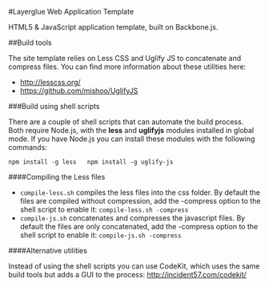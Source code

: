 #Layerglue Web Application Template

HTML5 & JavaScript application template, built on Backbone.js.

##Build tools

The site template relies on Less CSS and Uglify JS to concatenate and compress files. You can find more information about these utilities here:

* http://lesscss.org/
* https://github.com/mishoo/UglifyJS

###Build using shell scripts

There are a couple of shell scripts that can automate the build process. Both require Node.js, with the __less__ and __uglifyjs__ modules installed in global mode. If you have Node.js you can install these modules with the following commands:

`npm install -g less  
npm install -g uglify-js`

####Compiling the Less files

* `compile-less.sh` compiles the less files into the css folder. By default the files are compiled without compression, add the -compress option to the shell script to enable it: `compile-less.sh -compress`
* `compile-js.sh` concatenates and compresses the javascript files. By default the files are only concatenated, add the -compress option to the shell script to enable it: `compile-js.sh -compress`

####Alternative utilities

Instead of using the shell scripts you can use CodeKit, which uses the same build tools but adds a GUI to the process: http://incident57.com/codekit/
